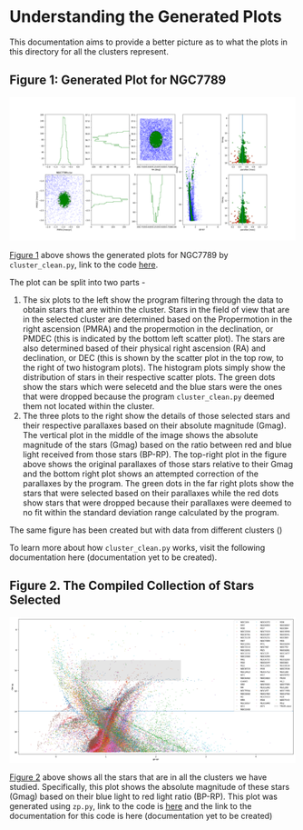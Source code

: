 # Understanding the Generated Plots

This documentation aims to provide a better picture as to what the plots in this directory for all the clusters represent.

## Figure 1: Generated Plot for NGC7789
![Generated Plot for NGC7789](https://github.com/rudrathegreat/Gaia-EDR3-Stellar-Clusters/blob/main/plots/NGC7789.png)

[Figure 1](#figure-1) above shows the generated plots for NGC7789 by `cluster_clean.py`, link to the code [here](https://github.com/rudrathegreat/Gaia-EDR3-Stellar-Clusters/blob/main/src/cluster_clean.py). 

The plot can be split into two parts - 

1. The six plots to the left show the program filtering through the data to obtain stars that are within the cluster. Stars in the field of view that are in the selected cluster are determined based on the Propermotion in the right ascension (PMRA) and the propermotion in the declination, or PMDEC (this is indicated by the bottom left scatter plot). The stars are also determined based of their physical right ascension (RA) and declination, or DEC (this is shown by the scatter plot in the top row, to the right of two histogram plots). The histogram plots simply show the distribution of stars in their respective scatter plots. The green dots show the stars which were selecetd and the blue stars were the ones that were dropped because the program `cluster_clean.py` deemed them not located within the cluster.
2. The three plots to the right show the details of those selected stars and their respective parallaxes based on their absolute magnitude (Gmag). The vertical plot in the middle of the image shows the absolute magnitude of the stars (Gmag) based on the ratio between red and blue light received from those stars (BP-RP). The top-right plot in the figure above shows the original parallaxes of those stars relative to their Gmag and the bottom right plot shows an attempted correction of the parallaxes by the program. The green dots in the far right plots show the stars that were selected based on their parallaxes while the red dots show stars that were dropped because their parallaxes were deemed to no fit within the standard deviation range calculated by the program.

The same figure has been created but with data from different clusters ()

To learn more about how `cluster_clean.py` works, visit the following documentation here (documentation yet to be created).

## Figure 2. The Compiled Collection of Stars Selected

![The Compiled Collection of Stars Selected](https://github.com/rudrathegreat/Gaia-EDR3-Stellar-Clusters/blob/main/plots/Gaia-EDR3-cluster-sample.png)

[Figure 2](#figure-2) above shows all the stars that are in all the clusters we have studied. Specifically, this plot shows the absolute magnitude of these stars (Gmag) based on their blue light to red light ratio (BP-RP). This plot was generated using `zp.py`, link to the code is [here](https://github.com/rudrathegreat/Gaia-EDR3-Stellar-Clusters/blob/main/src/zp.py) and the link to the documentation for this code is here (documentation yet to be created)

